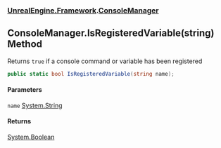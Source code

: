 ### [UnrealEngine.Framework](UnrealEngine_Framework.md 'UnrealEngine.Framework').[ConsoleManager](ConsoleManager.md 'UnrealEngine.Framework.ConsoleManager')
## ConsoleManager.IsRegisteredVariable(string) Method
Returns `true` if a console command or variable has been registered  
```csharp
public static bool IsRegisteredVariable(string name);
```
#### Parameters
<a name='UnrealEngine_Framework_ConsoleManager_IsRegisteredVariable(string)_name'></a>
`name` [System.String](https://docs.microsoft.com/en-us/dotnet/api/System.String 'System.String')  
  
#### Returns
[System.Boolean](https://docs.microsoft.com/en-us/dotnet/api/System.Boolean 'System.Boolean')  
